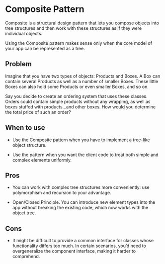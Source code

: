# Composite Pattern

Composite is a structural design pattern that lets you compose objects into tree structures and then work with these structures as if they were individual objects.

Using the Composite pattern makes sense only when the core model of your app can be represented as a tree.

## Problem

Imagine that you have two types of objects: Products and Boxes. A Box can contain several Products as well as a number of smaller Boxes. These little Boxes can also hold some Products or even smaller Boxes, and so on.

Say you decide to create an ordering system that uses these classes. Orders could contain simple products without any wrapping, as well as boxes stuffed with products...and other boxes. How would you determine the total price of such an order?

## When to use

- Use the Composite pattern when you have to implement a tree-like object structure.

- Use the pattern when you want the client code to treat both simple and complex elements uniformly.

## Pros

- You can work with complex tree structures more conveniently: use polymorphism and recursion to your advantage.

- Open/Closed Principle. You can introduce new element types into the app without breaking the existing code, which now works with the object tree.

## Cons

- It might be difficult to provide a common interface for classes whose functionality differs too much. In certain scenarios, you’d need to overgeneralize the component interface, making it harder to comprehend.
